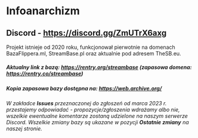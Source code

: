 # Infoanarchizm
## Discord - https://discord.gg/ZmUTrX6axg 
Projekt istnieje od 2020 roku, funkcjonował pierwotnie na domenach BazaFlippera.ml, StreamBase.pl oraz aktualnie pod adresem TheSB.eu.

##### Aktualny link z bazą: https://rentry.org/streambase (zapasowa domena: https://rentry.co/streambase)
##### Kopia zapasowa bazy dostępna na: https://web.archive.org/

*W zakładce **Issues** przeznaczonej do zgłoszeń od marca 2023 r. przestajemy odpowiadać - propozycje/zgłoszenia wdrażamy albo nie, wszelkie ewentualne komentarze zostaną udzielone na naszym serwerze Discord. Wszelkie zmiany bazy są ukazane w pozycji **Ostatnie zmiany** na naszej stronie.* 

